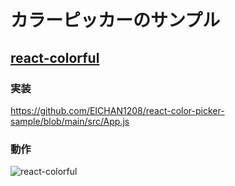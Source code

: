 # カラーピッカーのサンプル

## [react-colorful](https://github.com/omgovich/react-colorful)
### 実装
https://github.com/EICHAN1208/react-color-picker-sample/blob/main/src/App.js

### 動作
![react-colorful](https://user-images.githubusercontent.com/50512657/190641469-7e9316fb-2f49-4455-8151-986d3395eb66.gif)
